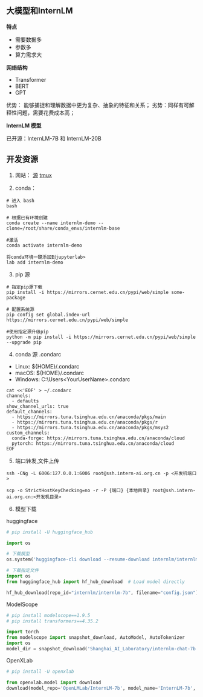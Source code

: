 ## 大模型和InternLM

**特点**
- 需要数据多
- 参数多
- 算力需求大

**网络结构**
- Transformer
- BERT
- GPT

优势： 能够捕捉和理解数据中更为复杂、抽象的特征和关系；
劣势：同样有可解释性问题，需要花费成本高；


**InternLM 模型**

已开源：InternLM-7B 和 InternLM-20B

## 开发资源

1. 网站：
[源](https://help.mirrors.cernet.edu.cn/)
[tmux]( https://www.ruanyifeng.com/blog/2019/10/tmux.html)

3. conda：

```shell
# 进入 bash
bash

# 根据已有环境创建
conda create --name internlm-demo --clone=/root/share/conda_envs/internlm-base

#激活
conda activate internlm-demo

将conda环境一键添加到jupyterlab>
lab add internlm-demo
```

3. pip 源

```
# 指定pip源下载
pip install -i https://mirrors.cernet.edu.cn/pypi/web/simple some-package

# 配置系统源
pip config set global.index-url https://mirrors.cernet.edu.cn/pypi/web/simple

#使用指定源升级pip
python -m pip install -i https://mirrors.cernet.edu.cn/pypi/web/simple --upgrade pip

```

4. conda 源 .condarc

- Linux: ${HOME}/.condarc
- macOS: ${HOME}/.condarc
- Windows: C:\Users\<YourUserName>\.condarc

```shell
cat <<'EOF' > ~/.condarc
channels:
  - defaults
show_channel_urls: true
default_channels:
  - https://mirrors.tuna.tsinghua.edu.cn/anaconda/pkgs/main
  - https://mirrors.tuna.tsinghua.edu.cn/anaconda/pkgs/r
  - https://mirrors.tuna.tsinghua.edu.cn/anaconda/pkgs/msys2
custom_channels:
  conda-forge: https://mirrors.tuna.tsinghua.edu.cn/anaconda/cloud
  pytorch: https://mirrors.tuna.tsinghua.edu.cn/anaconda/cloud
EOF
```

5. 端口转发,文件上传

```shell
ssh -CNg -L 6006:127.0.0.1:6006 root@ssh.intern-ai.org.cn -p <开发机端口>

scp -o StrictHostKeyChecking=no -r -P {端口} {本地目录} root@ssh.intern-ai.org.cn:<开发机目录>
```

6. 模型下载

huggingface

```python
# pip install -U huggingface_hub

import os

# 下载模型
os.system('huggingface-cli download --resume-download internlm/internlm-chat-7b --local-dir your_path')

# 下载指定文件
import os 
from huggingface_hub import hf_hub_download  # Load model directly 

hf_hub_download(repo_id="internlm/internlm-7b", filename="config.json")
```

ModelScope

```python
# pip install modelscope==1.9.5
# pip install transformers==4.35.2

import torch
from modelscope import snapshot_download, AutoModel, AutoTokenizer
import os
model_dir = snapshot_download('Shanghai_AI_Laboratory/internlm-chat-7b', cache_dir='your path', revision='master')
```

OpenXLab

```python
# pip install -U openxlab

from openxlab.model import download
download(model_repo='OpenLMLab/InternLM-7b', model_name='InternLM-7b', output='your local path')
```















